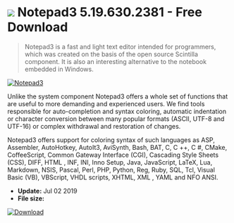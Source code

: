 # ![](https://cdn.softexe.net/static/icon/5/notepad3-10278.png) Notepad3 5.19.630.2381  - Free Download

> Notepad3 is a fast and light text editor intended for programmers, which was created on the basis of the open source Scintilla component. It is also an interesting alternative to the notebook embedded in Windows.

[![Notepad3](https://gallery.dpcdn.pl/imgc/Tools/77842/g_-_420x350_1.5_-_x20170926183001_0.png)](https://softexe.net/win/development-it/editors/notepad3:pRbgh.html)

Unlike the system component Notepad3 offers a whole set of functions that are useful to more demanding and experienced users. We find tools responsible for auto-completion and syntax coloring, automatic indentation or character conversion between many popular formats (ASCII, UTF-8 and UTF-16) or complex withdrawal and restoration of changes.
 
 Notepad3 offers support for coloring syntax of such languages ​​as ASP, Assembler, AutoHotkey, AutoIt3, AviSynth, Bash, BAT, C, C ++, C #, CMake, CoffeeScript, Common Gateway Interface (CGI), Cascading Style Sheets (CSS), DIFF, HTML , INF, INI, Inno Setup, Java, JavaScript, LaTeX, Lua, Markdown, NSIS, Pascal, Perl, PHP, Python, Reg, Ruby, SQL, Tcl, Visual Basic (VB), VBScript, VHDL scripts, XHTML, XML , YAML and NFO ANSI.


- **Update:** Jul 02 2019
- **File size:** 

[![Download](https://cdn.softexe.net/static/img/download.png)](https://softexe.net/win/development-it/editors/notepad3:pRbgh.html)

